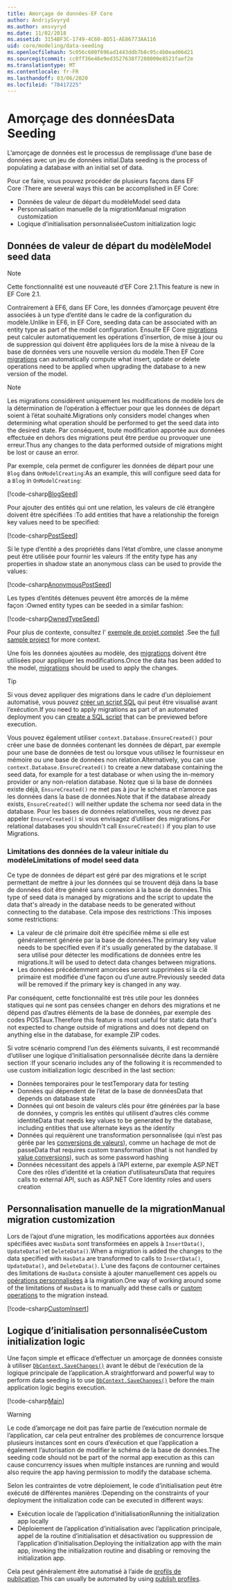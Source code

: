```yaml
---
title: Amorçage de données-EF Core
author: AndriySvyryd
ms.author: ansvyryd
ms.date: 11/02/2018
ms.assetid: 3154BF3C-1749-4C60-8D51-AE86773AA116
uid: core/modeling/data-seeding
ms.openlocfilehash: 5c056c600f696ad1443ddb7b8c95c4b0ead06d21
ms.sourcegitcommit: cc0ff36e46e9ed3527638f7208000e8521faef2e
ms.translationtype: MT
ms.contentlocale: fr-FR
ms.lasthandoff: 03/06/2020
ms.locfileid: "78417225"
---
```

# <a name="data-seeding"></a><span data-ttu-id="e5d98-102">Amorçage des données</span><span class="sxs-lookup"><span data-stu-id="e5d98-102">Data Seeding</span></span>

<span data-ttu-id="e5d98-103">L’amorçage de données est le processus de remplissage d’une base de données avec un jeu de données initial.</span><span class="sxs-lookup"><span data-stu-id="e5d98-103">Data seeding is the process of populating a database with an initial set of data.</span></span>

<span data-ttu-id="e5d98-104">Pour ce faire, vous pouvez procéder de plusieurs façons dans EF Core :</span><span class="sxs-lookup"><span data-stu-id="e5d98-104">There are several ways this can be accomplished in EF Core:</span></span>

* <span data-ttu-id="e5d98-105">Données de valeur de départ du modèle</span><span class="sxs-lookup"><span data-stu-id="e5d98-105">Model seed data</span></span>
* <span data-ttu-id="e5d98-106">Personnalisation manuelle de la migration</span><span class="sxs-lookup"><span data-stu-id="e5d98-106">Manual migration customization</span></span>
* <span data-ttu-id="e5d98-107">Logique d’initialisation personnalisée</span><span class="sxs-lookup"><span data-stu-id="e5d98-107">Custom initialization logic</span></span>

## <a name="model-seed-data"></a><span data-ttu-id="e5d98-108">Données de valeur de départ du modèle</span><span class="sxs-lookup"><span data-stu-id="e5d98-108">Model seed data</span></span>

> [!NOTE]
> <span data-ttu-id="e5d98-109">Cette fonctionnalité est une nouveauté d’EF Core 2.1.</span><span class="sxs-lookup"><span data-stu-id="e5d98-109">This feature is new in EF Core 2.1.</span></span>

<span data-ttu-id="e5d98-110">Contrairement à EF6, dans EF Core, les données d’amorçage peuvent être associées à un type d’entité dans le cadre de la configuration du modèle.</span><span class="sxs-lookup"><span data-stu-id="e5d98-110">Unlike in EF6, in EF Core, seeding data can be associated with an entity type as part of the model configuration.</span></span> <span data-ttu-id="e5d98-111">Ensuite EF Core [migrations](xref:core/managing-schemas/migrations/index) peut calculer automatiquement les opérations d’insertion, de mise à jour ou de suppression qui doivent être appliquées lors de la mise à niveau de la base de données vers une nouvelle version du modèle.</span><span class="sxs-lookup"><span data-stu-id="e5d98-111">Then EF Core [migrations](xref:core/managing-schemas/migrations/index) can automatically compute what insert, update or delete operations need to be applied when upgrading the database to a new version of the model.</span></span>

> [!NOTE]
> <span data-ttu-id="e5d98-112">Les migrations considèrent uniquement les modifications de modèle lors de la détermination de l’opération à effectuer pour que les données de départ soient à l’état souhaité.</span><span class="sxs-lookup"><span data-stu-id="e5d98-112">Migrations only considers model changes when determining what operation should be performed to get the seed data into the desired state.</span></span> <span data-ttu-id="e5d98-113">Par conséquent, toute modification apportée aux données effectuée en dehors des migrations peut être perdue ou provoquer une erreur.</span><span class="sxs-lookup"><span data-stu-id="e5d98-113">Thus any changes to the data performed outside of migrations might be lost or cause an error.</span></span>

<span data-ttu-id="e5d98-114">Par exemple, cela permet de configurer les données de départ pour une `Blog` dans `OnModelCreating`:</span><span class="sxs-lookup"><span data-stu-id="e5d98-114">As an example, this will configure seed data for a `Blog` in `OnModelCreating`:</span></span>

[!code-csharp[BlogSeed](../../../samples/core/Modeling/DataSeeding/DataSeedingContext.cs?name=BlogSeed)]

<span data-ttu-id="e5d98-115">Pour ajouter des entités qui ont une relation, les valeurs de clé étrangère doivent être spécifiées :</span><span class="sxs-lookup"><span data-stu-id="e5d98-115">To add entities that have a relationship the foreign key values need to be specified:</span></span>

[!code-csharp[PostSeed](../../../samples/core/Modeling/DataSeeding/DataSeedingContext.cs?name=PostSeed)]

<span data-ttu-id="e5d98-116">Si le type d’entité a des propriétés dans l’état d’ombre, une classe anonyme peut être utilisée pour fournir les valeurs :</span><span class="sxs-lookup"><span data-stu-id="e5d98-116">If the entity type has any properties in shadow state an anonymous class can be used to provide the values:</span></span>

[!code-csharp[AnonymousPostSeed](../../../samples/core/Modeling/DataSeeding/DataSeedingContext.cs?name=AnonymousPostSeed)]

<span data-ttu-id="e5d98-117">Les types d’entités détenues peuvent être amorcés de la même façon :</span><span class="sxs-lookup"><span data-stu-id="e5d98-117">Owned entity types can be seeded in a similar fashion:</span></span>

[!code-csharp[OwnedTypeSeed](../../../samples/core/Modeling/DataSeeding/DataSeedingContext.cs?name=OwnedTypeSeed)]

<span data-ttu-id="e5d98-118">Pour plus de contexte, consultez l' [exemple de projet complet](https://github.com/dotnet/EntityFramework.Docs/tree/master/samples/core/Modeling/DataSeeding) .</span><span class="sxs-lookup"><span data-stu-id="e5d98-118">See the [full sample project](https://github.com/dotnet/EntityFramework.Docs/tree/master/samples/core/Modeling/DataSeeding) for more context.</span></span>

<span data-ttu-id="e5d98-119">Une fois les données ajoutées au modèle, des [migrations](xref:core/managing-schemas/migrations/index) doivent être utilisées pour appliquer les modifications.</span><span class="sxs-lookup"><span data-stu-id="e5d98-119">Once the data has been added to the model, [migrations](xref:core/managing-schemas/migrations/index) should be used to apply the changes.</span></span>

> [!TIP]
> <span data-ttu-id="e5d98-120">Si vous devez appliquer des migrations dans le cadre d’un déploiement automatisé, vous pouvez [créer un script SQL](xref:core/managing-schemas/migrations/index#generate-sql-scripts) qui peut être visualisé avant l’exécution.</span><span class="sxs-lookup"><span data-stu-id="e5d98-120">If you need to apply migrations as part of an automated deployment you can [create a SQL script](xref:core/managing-schemas/migrations/index#generate-sql-scripts) that can be previewed before execution.</span></span>

<span data-ttu-id="e5d98-121">Vous pouvez également utiliser `context.Database.EnsureCreated()` pour créer une base de données contenant les données de départ, par exemple pour une base de données de test ou lorsque vous utilisez le fournisseur en mémoire ou une base de données non relation.</span><span class="sxs-lookup"><span data-stu-id="e5d98-121">Alternatively, you can use `context.Database.EnsureCreated()` to create a new database containing the seed data, for example for a test database or when using the in-memory provider or any non-relation database.</span></span> <span data-ttu-id="e5d98-122">Notez que si la base de données existe déjà, `EnsureCreated()` ne met pas à jour le schéma et n’amorce pas les données dans la base de données.</span><span class="sxs-lookup"><span data-stu-id="e5d98-122">Note that if the database already exists, `EnsureCreated()` will neither update the schema nor seed data in the database.</span></span> <span data-ttu-id="e5d98-123">Pour les bases de données relationnelles, vous ne devez pas appeler `EnsureCreated()` si vous envisagez d’utiliser des migrations.</span><span class="sxs-lookup"><span data-stu-id="e5d98-123">For relational databases you shouldn't call `EnsureCreated()` if you plan to use Migrations.</span></span>

### <a name="limitations-of-model-seed-data"></a><span data-ttu-id="e5d98-124">Limitations des données de la valeur initiale du modèle</span><span class="sxs-lookup"><span data-stu-id="e5d98-124">Limitations of model seed data</span></span>

<span data-ttu-id="e5d98-125">Ce type de données de départ est géré par des migrations et le script permettant de mettre à jour les données qui se trouvent déjà dans la base de données doit être généré sans connexion à la base de données.</span><span class="sxs-lookup"><span data-stu-id="e5d98-125">This type of seed data is managed by migrations and the script to update the data that's already in the database needs to be generated without connecting to the database.</span></span> <span data-ttu-id="e5d98-126">Cela impose des restrictions :</span><span class="sxs-lookup"><span data-stu-id="e5d98-126">This imposes some restrictions:</span></span>

* <span data-ttu-id="e5d98-127">La valeur de clé primaire doit être spécifiée même si elle est généralement générée par la base de données.</span><span class="sxs-lookup"><span data-stu-id="e5d98-127">The primary key value needs to be specified even if it's usually generated by the database.</span></span> <span data-ttu-id="e5d98-128">Il sera utilisé pour détecter les modifications de données entre les migrations.</span><span class="sxs-lookup"><span data-stu-id="e5d98-128">It will be used to detect data changes between migrations.</span></span>
* <span data-ttu-id="e5d98-129">Les données précédemment amorcées seront supprimées si la clé primaire est modifiée d’une façon ou d’une autre.</span><span class="sxs-lookup"><span data-stu-id="e5d98-129">Previously seeded data will be removed if the primary key is changed in any way.</span></span>

<span data-ttu-id="e5d98-130">Par conséquent, cette fonctionnalité est très utile pour les données statiques qui ne sont pas censées changer en dehors des migrations et ne dépend pas d’autres éléments de la base de données, par exemple des codes POSTaux.</span><span class="sxs-lookup"><span data-stu-id="e5d98-130">Therefore this feature is most useful for static data that's not expected to change outside of migrations and does not depend on anything else in the database, for example ZIP codes.</span></span>

<span data-ttu-id="e5d98-131">Si votre scénario comprend l’un des éléments suivants, il est recommandé d’utiliser une logique d’initialisation personnalisée décrite dans la dernière section :</span><span class="sxs-lookup"><span data-stu-id="e5d98-131">If your scenario includes any of the following it is recommended to use custom initialization logic described in the last section:</span></span>

* <span data-ttu-id="e5d98-132">Données temporaires pour le test</span><span class="sxs-lookup"><span data-stu-id="e5d98-132">Temporary data for testing</span></span>
* <span data-ttu-id="e5d98-133">Données qui dépendent de l’état de la base de données</span><span class="sxs-lookup"><span data-stu-id="e5d98-133">Data that depends on database state</span></span>
* <span data-ttu-id="e5d98-134">Données qui ont besoin de valeurs clés pour être générées par la base de données, y compris les entités qui utilisent d’autres clés comme identité</span><span class="sxs-lookup"><span data-stu-id="e5d98-134">Data that needs key values to be generated by the database, including entities that use alternate keys as the identity</span></span>
* <span data-ttu-id="e5d98-135">Données qui requièrent une transformation personnalisée (qui n’est pas gérée par les [conversions de valeurs](xref:core/modeling/value-conversions)), comme un hachage de mot de passe</span><span class="sxs-lookup"><span data-stu-id="e5d98-135">Data that requires custom transformation (that is not handled by [value conversions](xref:core/modeling/value-conversions)), such as some password hashing</span></span>
* <span data-ttu-id="e5d98-136">Données nécessitant des appels à l’API externe, par exemple ASP.NET Core des rôles d’identité et la création d’utilisateurs</span><span class="sxs-lookup"><span data-stu-id="e5d98-136">Data that requires calls to external API, such as ASP.NET Core Identity roles and users creation</span></span>

## <a name="manual-migration-customization"></a><span data-ttu-id="e5d98-137">Personnalisation manuelle de la migration</span><span class="sxs-lookup"><span data-stu-id="e5d98-137">Manual migration customization</span></span>

<span data-ttu-id="e5d98-138">Lors de l’ajout d’une migration, les modifications apportées aux données spécifiées avec `HasData` sont transformées en appels à `InsertData()`, `UpdateData()`et `DeleteData()`.</span><span class="sxs-lookup"><span data-stu-id="e5d98-138">When a migration is added the changes to the data specified with `HasData` are transformed to calls to `InsertData()`, `UpdateData()`, and `DeleteData()`.</span></span> <span data-ttu-id="e5d98-139">L’une des façons de contourner certaines des limitations de `HasData` consiste à ajouter manuellement ces appels ou [opérations personnalisées](xref:core/managing-schemas/migrations/operations) à la migration.</span><span class="sxs-lookup"><span data-stu-id="e5d98-139">One way of working around some of the limitations of `HasData` is to manually add these calls or [custom operations](xref:core/managing-schemas/migrations/operations) to the migration instead.</span></span>

[!code-csharp[CustomInsert](../../../samples/core/Modeling/DataSeeding/Migrations/20181102235626_Initial.cs?name=CustomInsert)]

## <a name="custom-initialization-logic"></a><span data-ttu-id="e5d98-140">Logique d’initialisation personnalisée</span><span class="sxs-lookup"><span data-stu-id="e5d98-140">Custom initialization logic</span></span>

<span data-ttu-id="e5d98-141">Une façon simple et efficace d’effectuer un amorçage de données consiste à utiliser [`DbContext.SaveChanges()`](xref:core/saving/index) avant le début de l’exécution de la logique principale de l’application.</span><span class="sxs-lookup"><span data-stu-id="e5d98-141">A straightforward and powerful way to perform data seeding is to use [`DbContext.SaveChanges()`](xref:core/saving/index) before the main application logic begins execution.</span></span>

[!code-csharp[Main](../../../samples/core/Modeling/DataSeeding/Program.cs?name=CustomSeeding)]

> [!WARNING]
> <span data-ttu-id="e5d98-142">Le code d’amorçage ne doit pas faire partie de l’exécution normale de l’application, car cela peut entraîner des problèmes de concurrence lorsque plusieurs instances sont en cours d’exécution et que l’application a également l’autorisation de modifier le schéma de la base de données.</span><span class="sxs-lookup"><span data-stu-id="e5d98-142">The seeding code should not be part of the normal app execution as this can cause concurrency issues when multiple instances are running and would also require the app having permission to modify the database schema.</span></span>

<span data-ttu-id="e5d98-143">Selon les contraintes de votre déploiement, le code d’initialisation peut être exécuté de différentes manières :</span><span class="sxs-lookup"><span data-stu-id="e5d98-143">Depending on the constraints of your deployment the initialization code can be executed in different ways:</span></span>

* <span data-ttu-id="e5d98-144">Exécution locale de l’application d’initialisation</span><span class="sxs-lookup"><span data-stu-id="e5d98-144">Running the initialization app locally</span></span>
* <span data-ttu-id="e5d98-145">Déploiement de l’application d’initialisation avec l’application principale, appel de la routine d’initialisation et désactivation ou suppression de l’application d’initialisation.</span><span class="sxs-lookup"><span data-stu-id="e5d98-145">Deploying the initialization app with the main app, invoking the initialization routine and disabling or removing the initialization app.</span></span>

<span data-ttu-id="e5d98-146">Cela peut généralement être automatisé à l’aide de [profils de publication](/aspnet/core/host-and-deploy/visual-studio-publish-profiles).</span><span class="sxs-lookup"><span data-stu-id="e5d98-146">This can usually be automated by using [publish profiles](/aspnet/core/host-and-deploy/visual-studio-publish-profiles).</span></span>
